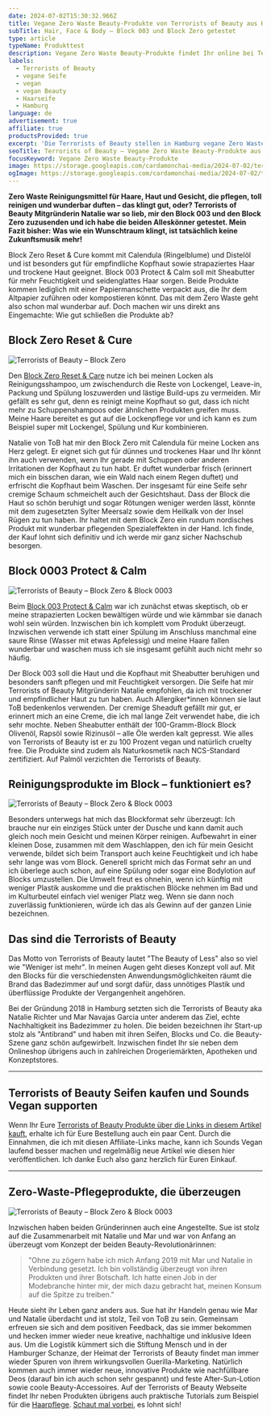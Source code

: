 ```yaml
---
date: 2024-07-02T15:30:32.966Z
title: Vegane Zero Waste Beauty-Produkte von Terrorists of Beauty aus Hamburg
subTitle: Hair, Face & Body – Block 003 und Block Zero getestet
type: article
typeName: Produkttest
description: Vegane Zero Waste Beauty-Produkte findet Ihr online bei Terrorists of Beauty. Ich habe mir die Brand aus Hamburg mal genauer angeschaut und zwei Produkte getestet. Lest hier, warum es sich gelohnt hat!
labels:
  - Terrorists of Beauty
  - vegane Seife
  - vegan
  - vegan Beauty
  - Haarseife
  - Hamburg
language: de
advertisement: true
affiliate: true
productsProvided: true
excerpt: 'Die Terrorists of Beauty stellen in Hamburg vegane Zero Waste Beauty-Produkte für Haare, Haut und Gesicht her. Sie pflegen, reinigen und duften ganz natürlich. Klingt ziemlich gut, oder? ToB Mitgründerin Natalie war so lieb, mir zwei Blöcke ihrer Allrounder-Seifenblöcke zuzusenden und ich habe sie für Euch getestet. Mein Fazit bisher: Was wie ein Wunschtraum klingt, ist tatsächlich keine Zukunftsmusik mehr. Hol Euch hier alle Infos über die Multitalente fürs Bad.'
seoTitle: Terrorists of Beauty – Vegane Zero Waste Beauty-Produkte aus Hamburg
focusKeyword: Vegane Zero Waste Beauty-Produkte
image: https://storage.googleapis.com/cardamonchai-media/2024-07-02/terrorists-of-beauty-soundsvegan-com-5-jpg-imagine-f8f8f8_70808f_1024_768/640.webp
ogImage: https://storage.googleapis.com/cardamonchai-media/2024-07-02/terrorists-of-beauty-soundsvegan-com-og-jpg-imagine-f8f8f8_9c9f97_1200_628/640.webp
---
```


**Zero Waste Reinigungsmittel für Haare, Haut und Gesicht, die pflegen, toll reinigen und wunderbar duften – das klingt gut, oder? Terrorists of Beauty Mitgründerin Natalie war so lieb, mir den Block 003 und den Block Zero zuzusenden und ich habe die beiden Alleskönner getestet. Mein Fazit bisher: Was wie ein Wunschtraum klingt, ist tatsächlich keine Zukunftsmusik mehr!**

Block Zero Reset & Cure kommt mit Calendula (Ringelblume) und Distelöl und ist besonders gut für empfindliche Kopfhaut sowie strapaziertes Haar und trockene Haut geeignet. Block 003 Protect & Calm soll mit Sheabutter für mehr Feuchtigkeit und seidenglattes Haar sorgen. Beide Produkte kommen lediglich mit einer Papiermanschette verpackt aus, die Ihr dem Altpapier zuführen oder kompostieren könnt. Das mit dem Zero Waste geht also schon mal wunderbar auf. Doch machen wir uns direkt ans Eingemachte: Wie gut schließen die Produkte ab?

## Block Zero Reset & Cure

![Terrorists of Beauty – Block Zero](https://storage.googleapis.com/cardamonchai-media/2024-07-02/terrorists-of-beauty-soundsvegan-com-3-jpg-imagine-080808_43648e_1024_768/640.webp 'Terrorists of Beauty – Block Zero')

Den [Block Zero Reset & Care](https://assets.ikhnaie.link/click.html?wgcampaignid=1428775&wgprogramid=290095&wgtarget=https://terroristsofbeauty.com/products/seife-ohne-palmoel) nutze ich bei meinen Locken als Reinigungsshampoo, um zwischendurch die Reste von Lockengel, Leave-in, Packung und Spülung loszuwerden und lästige Build-ups zu vermeiden. Mir gefällt es sehr gut, denn es reinigt meine Kopfhaut so gut, dass ich nicht mehr zu Schuppenshampoos oder ähnlichen Produkten greifen muss. Meine Haare bereitet es gut auf die Lockenpflege vor und ich kann es zum Beispiel super mit Lockengel, Spülung und Kur kombinieren.

Natalie von ToB hat mir den Block Zero mit Calendula für meine Locken ans Herz gelegt. Er eignet sich gut für dünnes und trockenes Haar und Ihr könnt ihn auch verwenden, wenn Ihr gerade mit Schuppen oder anderen Irritationen der Kopfhaut zu tun habt. Er duftet wunderbar frisch (erinnert mich ein bisschen daran, wie ein Wald nach einem Regen duftet) und erfrischt die Kopfhaut beim Waschen. Der insgesamt für eine Seife sehr cremige Schaum schmeichelt auch der Gesichtshaut. Dass der Block die Haut so schön beruhigt und sogar Rötungen weniger werden lässt, könnte mit dem zugesetzten Sylter Meersalz sowie dem Heilkalk von der Insel Rügen zu tun haben. Ihr haltet mit dem Block Zero ein rundum nordisches Produkt mit wunderbar pflegenden Spezialeffekten in der Hand. Ich finde, der Kauf lohnt sich definitiv und ich werde mir ganz sicher Nachschub besorgen.

## Block 0003 Protect & Calm

![Terrorists of Beauty – Block Zero & Block 0003](https://storage.googleapis.com/cardamonchai-media/2024-07-02/terrorists-of-beauty-soundsvegan-com-4-jpg-imagine-f8f8f8_788280_1024_768/640.webp 'Terrorists of Beauty – Block Zero & Block 0003')

Beim [Block 003 Protect & Calm](https://assets.ikhnaie.link/click.html?wgcampaignid=1428775&wgprogramid=290095&wgtarget=https://terroristsofbeauty.com/products/seife-mit-sheabutter) war ich zunächst etwas skeptisch, ob er meine strapazierten Locken bewältigen würde und wie kämmbar sie danach wohl sein würden. Inzwischen bin ich komplett vom Produkt überzeugt. Inzwischen verwende ich statt einer Spülung im Anschluss manchmal eine saure Rinse (Wasser mit etwas Apfelessig) und meine Haare fallen wunderbar und waschen muss ich sie insgesamt gefühlt auch nicht mehr so häufig.

Der Block 003 soll die Haut und die Kopfhaut mit Sheabutter beruhigen und besonders sanft pflegen und mit Feuchtigkeit versorgen. Die Seife hat mir Terrorists of Beauty Mitgründerin Natalie empfohlen, da ich mit trockener und empfindlicher Haut zu tun haben. Auch Allergiker\*innen können sie laut ToB bedenkenlos verwenden. Der cremige Sheaduft gefällt mir gut, er erinnert mich an eine Creme, die ich mal lange Zeit verwendet habe, die ich sehr mochte. Neben Sheabutter enthält der 100-Gramm-Block Block Olivenöl, Rapsöl sowie Rizinusöl – alle Öle werden kalt gepresst. Wie alles von Terrorists of Beauty ist er zu 100 Prozent vegan und natürlich cruelty free. Die Produkte sind zudem als Naturkosmetik nach NCS-Standard zertifiziert. Auf Palmöl verzichten die Terrorists of Beauty.

## Reinigungsprodukte im Block – funktioniert es?

![Terrorists of Beauty – Block Zero & Block 0003](https://storage.googleapis.com/cardamonchai-media/2024-07-02/terrorists-of-beauty-soundsvegan-com-2-jpg-imagine-f8f8f8_616d7d_1024_768/640.webp 'Terrorists of Beauty – Block Zero & Block 0003')

Besonders unterwegs hat mich das Blockformat sehr überzeugt: Ich brauche nur ein einziges Stück unter der Dusche und kann damit auch gleich noch mein Gesicht und meinen Körper reinigen. Aufbewahrt in einer kleinen Dose, zusammen mit dem Waschlappen, den ich für mein Gesicht verwende, bildet sich beim Transport auch keine Feuchtigkeit und ich habe sehr lange was vom Block. Generell spricht mich das Format sehr an und ich überlege auch schon, auf eine Spülung oder sogar eine Bodylotion auf Blocks umzustellen. Die Umwelt freut es ohnehin, wenn ich künftig mit weniger Plastik auskomme und die praktischen Blöcke nehmen im Bad und im Kulturbeutel einfach viel weniger Platz weg. Wenn sie dann noch zuverlässig funktionieren, würde ich das als Gewinn auf der ganzen Linie bezeichnen.

## Das sind die Terrorists of Beauty

Das Motto von Terrorists of Beauty lautet "The Beauty of Less" also so viel wie "Weniger ist mehr". In meinen Augen geht dieses Konzept voll auf. Mit den Blocks für die verschiedensten Anwendungsmöglichkeiten räumt die Brand das Badezimmer auf und sorgt dafür, dass unnötiges Plastik und überflüssige Produkte der Vergangenheit angehören.

Bei der Gründung 2018 in Hamburg setzten sich die Terrorists of Beauty aka Natalie Richter und Mar Navajas Garcia unter anderem das Ziel, echte Nachhaltigkeit ins Badezimmer zu holen. Die beiden bezeichnen ihr Start-up stolz als "Antibrand" und haben mit ihren Seifen, Blocks und Co. die Beauty-Szene ganz schön aufgewirbelt. Inzwischen findet Ihr sie neben dem Onlineshop übrigens auch in zahlreichen Drogeriemärkten, Apotheken und Konzeptstores.

---

## Terrorists of Beauty Seifen kaufen und Sounds Vegan supporten

Wenn Ihr Eure [Terrorists of Beauty Produkte über die Links in diesem Artikel kauft](https://assets.ikhnaie.link/click.html?wgcampaignid=1428775&wgprogramid=290095&wgtarget=https://terroristsofbeauty.com), erhalte ich für Eure Bestellung auch ein paar Cent. Durch die Einnahmen, die ich mit diesen Affiliate-Links mache, kann ich Sounds Vegan laufend besser machen und regelmäßig neue Artikel wie diesen hier veröffentlichen. Ich danke Euch also ganz herzlich für Euren Einkauf.

---

## Zero-Waste-Pflegeprodukte, die überzeugen

![Terrorists of Beauty – Block Zero & Block 0003](https://storage.googleapis.com/cardamonchai-media/2024-07-02/terrorists-of-beauty-soundsvegan-com-1-jpg-imagine-f8f8f8_6c7889_1024_768/640.webp 'Terrorists of Beauty – Block Zero & Block 0003')

Inzwischen haben beiden Gründerinnen auch eine Angestellte. Sue ist stolz auf die Zusammenarbeit mit Natalie und Mar und war von Anfang an überzeugt vom Konzept der beiden Beauty-Revolutionärinnen:

> "Ohne zu zögern habe ich mich Anfang 2019 mit Mar und Natalie in Verbindung gesetzt. Ich bin vollständig überzeugt von ihren Produkten und ihrer Botschaft. Ich hatte einen Job in der Modebranche hinter mir, der mich dazu gebracht hat, meinen Konsum auf die Spitze zu treiben."

Heute sieht ihr Leben ganz anders aus. Sue hat ihr Handeln genau wie Mar und Natalie überdacht und ist stolz, Teil von ToB zu sein. Gemeinsam erfreuen sie sich and dem positiven Feedback, das sie immer bekommen und hecken immer wieder neue kreative, nachhaltige und inklusive Ideen aus. Um die Logistik kümmert sich die Stiftung Mensch und in der Hamburger Schanze, der Heimat der Terrorists of Beauty findet man immer wieder Spuren von ihrem wirkungsvollen Guerilla-Marketing. Natürlich kommen auch immer wieder neue, innovative Produkte wie nachfüllbare Deos (darauf bin ich auch schon sehr gespannt) und feste After-Sun-Lotion sowie coole Beauty-Accessoires. Auf der Terrorists of Beauty Webseite findet Ihr neben Produkten übrigens auch praktische Tutorials zum Beispiel für die [Haarpflege](https://assets.ikhnaie.link/click.html?wgcampaignid=1428775&wgprogramid=290095&wgtarget=https://terroristsofbeauty.com/pages/haarseife-benutzen). [Schaut mal vorbei](https://assets.ikhnaie.link/click.html?wgcampaignid=1428775&wgprogramid=290095&wgtarget=https://terroristsofbeauty.com), es lohnt sich!
